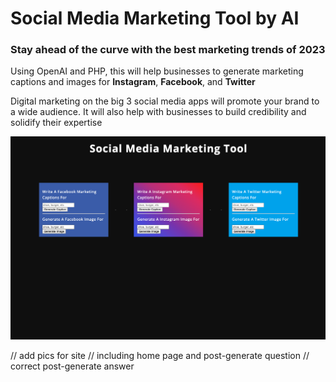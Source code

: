 

# Social Media Marketing Tool by AI

### Stay ahead of the curve with the best marketing trends of 2023

Using OpenAI and PHP, this will help businesses to generate marketing captions and images for **Instagram**, **Facebook**, and **Twitter**

Digital marketing on the big 3 social media apps will promote your brand to a wide audience. It will also help with businesses to build credibility and solidify their expertise

<img src="/img/Screenshot 2023-06-03 at 8.58.56 PM.png" alt="main page" title="main page">

// add pics for site
// including home page and post-generate question
// correct post-generate answer 